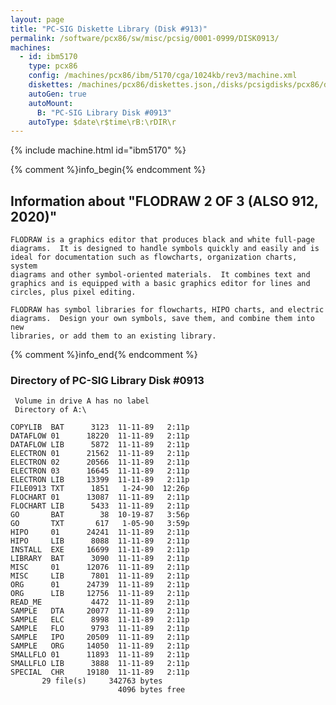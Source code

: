 ```yaml
---
layout: page
title: "PC-SIG Diskette Library (Disk #913)"
permalink: /software/pcx86/sw/misc/pcsig/0001-0999/DISK0913/
machines:
  - id: ibm5170
    type: pcx86
    config: /machines/pcx86/ibm/5170/cga/1024kb/rev3/machine.xml
    diskettes: /machines/pcx86/diskettes.json,/disks/pcsigdisks/pcx86/diskettes.json
    autoGen: true
    autoMount:
      B: "PC-SIG Library Disk #0913"
    autoType: $date\r$time\rB:\rDIR\r
---
```


{% include machine.html id="ibm5170" %}

{% comment %}info_begin{% endcomment %}

## Information about "FLODRAW 2 OF 3 (ALSO 912, 2020)"

    FLODRAW is a graphics editor that produces black and white full-page
    diagrams.  It is designed to handle symbols quickly and easily and is
    ideal for documentation such as flowcharts, organization charts, system
    diagrams and other symbol-oriented materials.  It combines text and
    graphics and is equipped with a basic graphics editor for lines and
    circles, plus pixel editing.
    
    FLODRAW has symbol libraries for flowcharts, HIPO charts, and electric
    diagrams.  Design your own symbols, save them, and combine them into new
    libraries, or add them to an existing library.
{% comment %}info_end{% endcomment %}


### Directory of PC-SIG Library Disk #0913

     Volume in drive A has no label
     Directory of A:\

    COPYLIB  BAT      3123  11-11-89   2:11p
    DATAFLOW 01      18220  11-11-89   2:11p
    DATAFLOW LIB      5872  11-11-89   2:11p
    ELECTRON 01      21562  11-11-89   2:11p
    ELECTRON 02      20566  11-11-89   2:11p
    ELECTRON 03      16645  11-11-89   2:11p
    ELECTRON LIB     13399  11-11-89   2:11p
    FILE0913 TXT      1851   1-24-90  12:26p
    FLOCHART 01      13087  11-11-89   2:11p
    FLOCHART LIB      5433  11-11-89   2:11p
    GO       BAT        38  10-19-87   3:56p
    GO       TXT       617   1-05-90   3:59p
    HIPO     01      24241  11-11-89   2:11p
    HIPO     LIB      8088  11-11-89   2:11p
    INSTALL  EXE     16699  11-11-89   2:11p
    LIBRARY  BAT      3090  11-11-89   2:11p
    MISC     01      12076  11-11-89   2:11p
    MISC     LIB      7801  11-11-89   2:11p
    ORG      01      24739  11-11-89   2:11p
    ORG      LIB     12756  11-11-89   2:11p
    READ_ME           4472  11-11-89   2:11p
    SAMPLE   DTA     20077  11-11-89   2:11p
    SAMPLE   ELC      8998  11-11-89   2:11p
    SAMPLE   FLO      9793  11-11-89   2:11p
    SAMPLE   IPO     20509  11-11-89   2:11p
    SAMPLE   ORG     14050  11-11-89   2:11p
    SMALLFLO 01      11893  11-11-89   2:11p
    SMALLFLO LIB      3888  11-11-89   2:11p
    SPECIAL  CHR     19180  11-11-89   2:11p
           29 file(s)     342763 bytes
                            4096 bytes free
